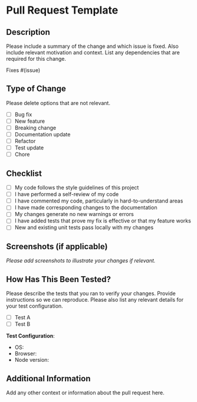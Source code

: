 # Pull Request Template

## Description

Please include a summary of the change and which issue is fixed. Also include relevant motivation and context. List any dependencies that are required for this change.

Fixes #(issue)

## Type of Change

Please delete options that are not relevant.

- [ ] Bug fix
- [ ] New feature
- [ ] Breaking change
- [ ] Documentation update
- [ ] Refactor
- [ ] Test update
- [ ] Chore

## Checklist

- [ ] My code follows the style guidelines of this project
- [ ] I have performed a self-review of my code
- [ ] I have commented my code, particularly in hard-to-understand areas
- [ ] I have made corresponding changes to the documentation
- [ ] My changes generate no new warnings or errors
- [ ] I have added tests that prove my fix is effective or that my feature works
- [ ] New and existing unit tests pass locally with my changes

## Screenshots (if applicable)

_Please add screenshots to illustrate your changes if relevant._

## How Has This Been Tested?

Please describe the tests that you ran to verify your changes. Provide instructions so we can reproduce. Please also list any relevant details for your test configuration.

- [ ] Test A
- [ ] Test B

**Test Configuration**:
* OS:
* Browser:
* Node version:

## Additional Information

Add any other context or information about the pull request here.